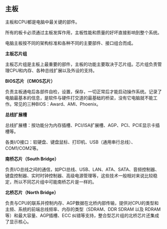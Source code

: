 ## 主板

主板和CPU都是电脑中最关键的部件。

所有的板卡必须通过主板发挥作用，主板性能和质量的好坏直接影响到整个系统。

电脑主板按不同的架构标准和各种不同的主要部件、接口组合而成。

**主板芯片组**

主板芯片组是主板上最重要的部件，主板的功能主要取决于芯片组。芯片组负责管理CPU和内存、各种总线扩展以及外设的支持。

**BIOS芯片（CMOS芯片）**

负责主板通电后各部件自检，设置，保存，一切正常后才能启动操作系统。记录了电脑最基本的信息，是软件与硬件打交道的最基础的桥梁，没有它电脑就不能工作。常见的三种BIOS：Award、AMI、Phoenix。

**总线扩展槽**

总线扩展槽：按功能分为内存插槽、PCI/ISA扩展槽、AGP、PCI、PCIE显示卡插槽等。

各类I/O接口：软硬盘、键盘鼠标、打印机、USB（通用串行总线）、COM1/COM2等。

**南桥芯片（South Bridge）**

负责I/O总线之间的通信，如PCI总线、USB、LAN、ATA、SATA、音频控制器、键盘控制器、实时时钟控制器、高级电源管理等，这些技术一般相对来说比较稳定，所以不同芯片组中可能南桥芯片是一样的。

**北桥芯片（North Bridge）**

负责与CPU的联系并控制内存、AGP数据在北桥内部传输，提供对CPU的类型和主频、系统的前端总线频率、内存的类型（SDRAM、DDR SDRAM 以及 RDRAM 等）和最大容量、AGP插槽、ECC 纠错等支持，整合型芯片组的北桥芯片还集成了显示核心。